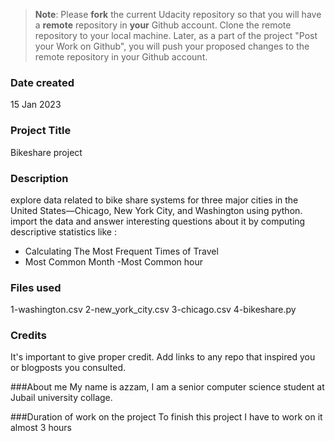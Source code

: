 >**Note**: Please **fork** the current Udacity repository so that you will have a **remote** repository in **your** Github account. Clone the remote repository to your local machine. Later, as a part of the project "Post your Work on Github", you will push your proposed changes to the remote repository in your Github account.

### Date created
15 Jan 2023

### Project Title
Bikeshare project

### Description
explore data related to bike share systems for three major cities in the United States—Chicago, New York City, and Washington using python. import the data and answer interesting questions about it by computing descriptive statistics like :
- Calculating The Most Frequent Times of Travel
- Most Common Month
-Most Common hour

### Files used
1-washington.csv
2-new_york_city.csv
3-chicago.csv
4-bikeshare.py

### Credits
It's important to give proper credit. Add links to any repo that inspired you or blogposts you consulted.

###About me
My name is azzam, I am a senior computer science student at Jubail university collage.

###Duration of work on the project
To finish this project I have to work on it almost 3 hours  